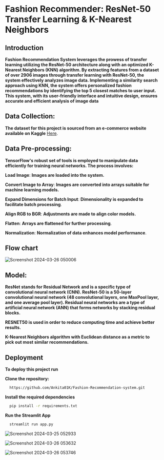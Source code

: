
# **Fashion Recommender: ResNet-50 Transfer Learning & K-Nearest Neighbors**

## **Introduction**

**Fashion Recommendation System leverages the prowess of transfer learning utilizing the ResNet-50 architecture along with an optimized K-Nearest Neighbors (KNN) algorithm. By extracting features from a dataset of over 2906 images through transfer learning with ResNet-50, the system effectively analyzes image data. Implementing a similarity search approach using KNN, the system offers personalized fashion recommendations by identifying the top 5 closest matches to user input. This system, with its user-friendly interface and intuitive design, ensures accurate and efficient analysis of image data**

 ## **Data Collection:**

**The dataset for this project is sourced from an e-commerce website available on Kaggle** [Here](https://www.kaggle.com/datasets/vikashrajluhaniwal/fashion-images).
                                                                                                

 ## **Data Pre-processing:**

**TensorFlow's robust set of tools is employed to manipulate data efficiently for training neural networks. The process involves:**

**Load Image**:   **Images are loaded into the system.**

**Convert Image to Array**:  **Images are converted into arrays suitable for machine learning models.**

**Expand Dimensions for Batch Input**:  **Dimensionality is expanded to facilitate batch processing**.

**Align RGB to BGR**:  **Adjustments are made to align color models.**

**Flatten**:  **Arrays are flattened for further processing**.

**Normalization**:  **Normalization of data enhances model performance**.

## **Flow chart**

![Screenshot 2024-03-26 050006](https://github.com/Ankita01K/Fashion-Recommendation-system/assets/123232024/0d1b1ee8-dd0c-4a66-9404-f83338650f49)


## **Model:**

**ResNet stands for Residual Network and is a specific type of convolutional neural network (CNN). ResNet-50 is a 50-layer convolutional neural network (48 convolutional layers, one MaxPool layer, and one average pool layer). Residual neural networks are a type of artificial neural network (ANN) that forms networks by stacking residual blocks.**

**RESNET50 is used in order to reduce computing time and achieve better results.**

**K-Nearest Neighbors algorithm with Euclidean distance as a metric to pick out most similar recommendations.**



## Deployment

**To deploy this project run**

**Clone the repository:**

```bash
  https://github.com/Ankita01K/Fashion-Recommendation-system.git
```

**Install the required dependencies**

```bash
  pip install -r requirements.txt

```
**Run the Streamlit App**

```bash
  streamlit run app.py
```

![Screenshot 2024-03-25 052933](https://github.com/Ankita01K/Fashion-Recommendation-system/assets/123232024/4aabc6bc-4493-4295-8360-c20e1a8ffa06)



![Screenshot 2024-03-26 053632](https://github.com/Ankita01K/Fashion-Recommendation-system/assets/123232024/6f30186c-3fa8-485b-97ea-02bb8b9fff01)


![Screenshot 2024-03-26 053746](https://github.com/Ankita01K/Fashion-Recommendation-system/assets/123232024/c03b6431-0b17-4a52-877f-808cc0f6ffde)
